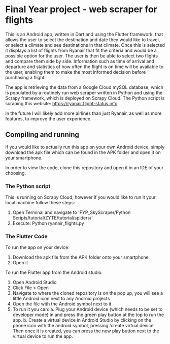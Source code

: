 # Final Year project - web scraper for flights

This is an Android app, written in Dart and using the Flutter framework, that allows the user to select the destination and date they would like to travel, or select a climate and see destinations in that climate.
Once this is selected it displays a list of flights from Ryanair that fit the criteria and would be a possible option for the user.
The user is then be able to select two flights and compare them side by side. 
Information such as time of arrival and departure and statistics of how often the flight is on time will be available to the user, enabling them to make the most informed decision before purchasing a flight.

The app is retrieving the data from a Google Cloud mySQL database, which is populated by a routinely run web scraper written in Python and using the Scrapy framework, which is deployed on Scrapy Cloud.
The Python script is scraping this website: https://ryanair.flight-status.info

In the future I will likely add more airlines than just Ryanair, as well as more features, to improve the user experience.

## Compiling and running
If you would like to actually run this app on your own Android device, simply download the apk file which can be found in the APK folder and open it on your smartphone.

In order to view the code, clone this repository and open it in an IDE of your choosing.
### The Python script 
This is running on Scrapy Cloud, however if you would like to run it your local machine follow these steps: 

1. Open Terminal and navigate to 'FYP_SkyScraper/Python Scripts/tutorial/ZYTE/tutorial/spiders/'
2. Execute: Python ryanair_flights.py

### The Flutter Code 
To run the app on your device:
1. Download the apk file from the APK folder onto your smartphone
2. Open it

To run the Flutter app from the Android studio:
1. Open Android Studio
2. Click File > Open
3. Navigate to where the cloned repository is on the pop up, you will see a little Android icon next to any Android projects
4. Open the file with the Android symbol next to it
5. To run it you can:
    a. Plug your Android device (which needs to be set to developer mode) in and press the green play button at the top to run the app.
    b. Create a virtual device in Android Studio by clicking on the phone icon with the android symbol, pressing 'create virtual device'
       Then once it is created, you can press the new play button next to the virtual device to run the app.
